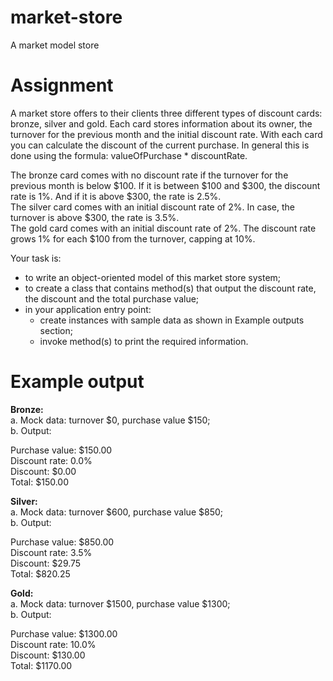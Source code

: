 # market-store
A market model store

# Assignment

A market store offers to their clients three different types of discount cards: bronze, silver and gold. Each card stores information about its owner, the turnover for the previous month and the initial discount rate. With each card you can calculate the discount of the current purchase. In general this is done using the formula: valueOfPurchase * discountRate.

The bronze card comes with no discount rate if the turnover for the previous month is below $100. If it is between $100 and $300, the discount rate is 1%. And if it is above $300, the rate is 2.5%.
<br>The silver card comes with an initial discount rate of 2%. In case, the turnover is above $300, the rate is 3.5%.
<br>The gold card comes with an initial discount rate of 2%. The discount rate grows 1% for each $100 from the turnover, capping at 10%.

Your task is:
<ul>
<li>to write an object-oriented model of this market store system;
<li>to create a class that contains method(s) that output the discount rate, the discount and the total purchase value;
<li>in your application entry point:
<ul>
<li>create instances with sample data as shown in Example outputs section;
<li>invoke method(s) to print the required information.
</ul></ul>

# Example output
<b>Bronze:</b>
<br>a. Mock data: turnover $0, purchase value $150;
<br>b. Output:

Purchase value: $150.00
<br>Discount rate: 0.0%
<br>Discount: $0.00
<br>Total: $150.00

<b>Silver:</b>
<br>a. Mock data: turnover $600, purchase value $850;
<br>b. Output:

Purchase value: $850.00
<br>Discount rate: 3.5%
<br>Discount: $29.75
<br>Total: $820.25

<b>Gold:</b>
<br>a. Mock data: turnover $1500, purchase value $1300;
<br>b. Output:

Purchase value: $1300.00
<br>Discount rate: 10.0%
<br>Discount: $130.00
<br>Total: $1170.00
